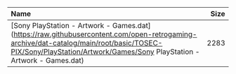 |Name|Size|
|:---|---:|
|[Sony PlayStation - Artwork - Games.dat](https://raw.githubusercontent.com/open-retrogaming-archive/dat-catalog/main/root/basic/TOSEC-PIX/Sony/PlayStation/Artwork/Games/Sony PlayStation - Artwork - Games.dat)|2283|
